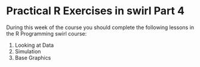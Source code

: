# Practical R Exercises in swirl Part 4
During this week of the course you should complete the following lessons in the R Programming swirl course:

1. Looking at Data
2. Simulation
3. Base Graphics
